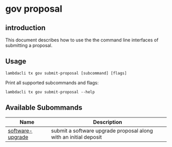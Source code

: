 # gov proposal 

## introduction

This document describes how to use the the command line interfaces of submitting a proposal.

## Usage

```
lambdacli tx gov submit-proposal [subcommand] [flags]
```

Print all supported subcommands and flags:

```
lambdacli tx gov submit-proposal --help
```

## Available Subommands

| Name                            | Description                                                   |
| --------------------------------| --------------------------------------------------------------|
| [software-upgrade](software-upgrade.md)  | submit a software upgrade proposal along with an initial deposit |
